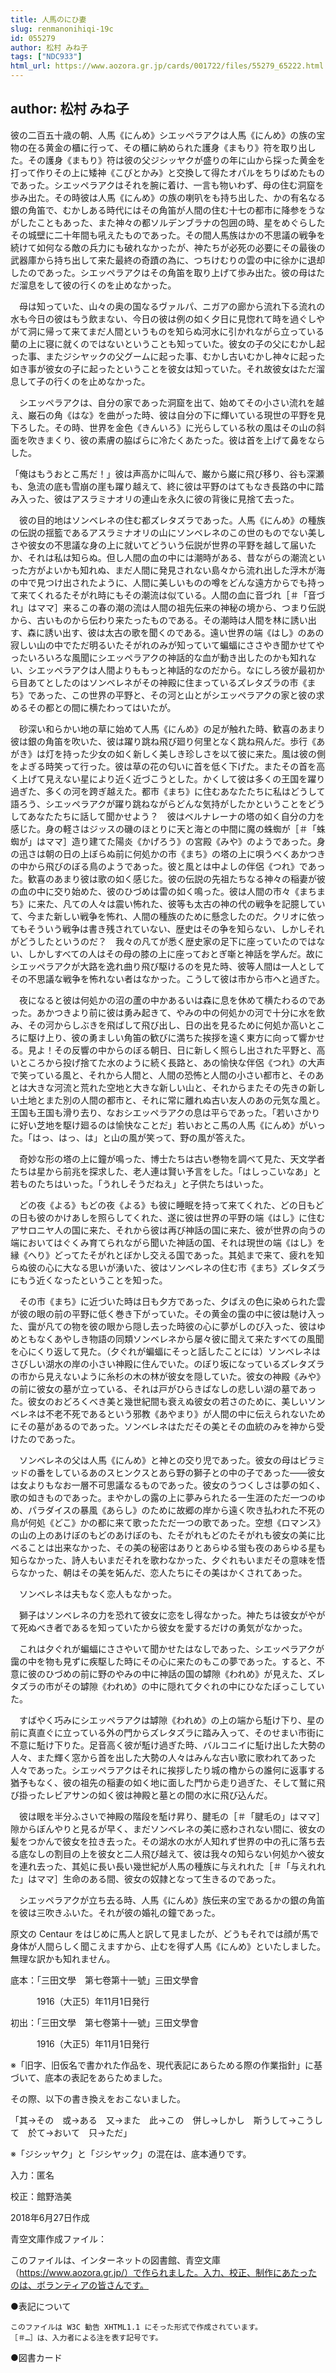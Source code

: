 ```yaml
---
title: 人馬のにひ妻
slug: renmanonihiqi-19c
id: 055279
author: 松村 みね子
tags: ["NDC933"]
html_url: https://www.aozora.gr.jp/cards/001722/files/55279_65222.html
---
```


## author: 松村 みね子

彼の二百五十歳の朝、人馬《にんめ》シエッペラアクは人馬《にんめ》の族の宝物の在る黄金の櫃に行って、その櫃に納められた護身《まもり》符を取り出した。その護身《まもり》符は彼の父ジシッヤクが盛りの年に山から採った黄金を打って作りその上に矮神《こびとかみ》と交換して得たオパルをちりばめたものであった。シエッペラアクはそれを腕に着け、一言も物いわず、母の住む洞窟を歩み出た。その時彼は人馬《にんめ》の族の喇叭をも持ち出した、かの有名なる銀の角笛で、むかしある時代にはその角笛が人間の住む十七の都市に降参をうながしたこともあった、また神々の都ソルデンブラナの包囲の時、星をめぐらしたその城壁に二十年間も吼えたものであった。その間人馬族はかの不思議の戦争を続けて如何なる敵の兵力にも破れなかったが、神たちが必死の必要にその最後の武器庫から持ち出して来た最終の奇蹟の為に、つちけむりの雲の中に徐かに退却したのであった。シエッペラアクはその角笛を取り上げて歩み出た。彼の母はただ溜息をして彼の行くのを止めなかった。

　母は知っていた、山々の奥の国なるヴァルパ、ニガアの廊から流れ下る流れの水も今日の彼はもう飲まない、今日の彼は例の如く夕日に見惚れて時を過ぐしやがて洞に帰って来てまだ人間というものを知らぬ河水に引かれながら立っている藺の上に寝に就くのではないということも知っていた。彼女の子の父にむかし起った事、またジシヤックの父グームに起った事、むかし古いむかし神々に起った如き事が彼女の子に起ったということを彼女は知っていた。それ故彼女はただ溜息して子の行くのを止めなかった。

　シエッペラアクは、自分の家であった洞窟を出て、始めてその小さい流れを越え、巌石の角《はな》を曲がった時、彼は自分の下に輝いている現世の平野を見下ろした。その時、世界を金色《きんいろ》に光らしている秋の風はその山の斜面を吹きまくり、彼の素膚の脇ばらに冷たくあたった。彼は首を上げて鼻をならした。

「俺はもうおとこ馬だ！」彼は声高かに叫んで、巌から巌に飛び移り、谷も深瀬も、急流の底も雪崩の崖も躍り越えて、終に彼は平野のはてもなき長路の中に踏み入った、彼はアスラミナオリの連山を永久に彼の背後に見捨て去った。

　彼の目的地はソンベレネの住む都ズレタズラであった。人馬《にんめ》の種族の伝説の揺籃であるアスラミナオリの山にソンベレネのこの世のものでない美しさや彼女の不思議な身の上に就いてどういう伝説が世界の平野を越して届いたか、それは私は知らぬ。但し人間の血の中には潮時がある、昔ながらの潮流といった方がよいかも知れぬ、まだ人間に発見されない島々から流れ出した浮木が海の中で見つけ出されたように、人間に美しいものの噂をどんな遠方からでも持って来てくれるたそがれ時にもその潮流は似ている。人間の血に音づれ［＃「音づれ」はママ］来るこの春の潮の流は人間の祖先伝来の神秘の境から、つまり伝説から、古いものから伝わり来たったものである。その潮時は人間を林に誘い出す、森に誘い出す、彼は太古の歌を聞くのである。遠い世界の端《はし》のあの寂しい山の中でただ明るいたそがれのみが知っていて蝙蝠にささやき聞かせてやったいろいろな風聞にシエッペラアクの神話的な血が動き出したのかも知れない、シエッペラアクは人間よりももっと神話的なのだから。なにしろ彼が最初から目あてとしたのはソンベレネがその神殿に住まっているズレタズラの市《まち》であった、この世界の平野と、その河と山とがシエッペラアクの家と彼の求めるその都との間に横たわってはいたが。

　砂深い和らかい地の草に始めて人馬《にんめ》の足が触れた時、歓喜のあまり彼は銀の角笛を吹いた、彼は躍り跳ね飛び廻り何里となく跳ね飛んだ。歩行《あがき》は灯を持った少女の如く新しく美しき珍しさを以て彼に来た。風は彼の側をよぎる時笑って行った。彼は草の花の匂いに首を低く下げた。またその首を高く上げて見えない星により近く近づこうとした。かくして彼は多くの王国を躍り過ぎた、多くの河を跨ぎ越えた。都市《まち》に住むあなたたちに私はどうして語ろう、シエッペラアクが躍り跳ねながらどんな気持がしたかということをどうしてあなたたちに話して聞かせよう？　彼はベルナレーナの塔の如く自分の力を感じた。身の軽さはジッスの磯のほとりに天と海との中間に魔の蛛蜘が［＃「蛛蜘が」はママ］造り建てた陽炎《かげろう》の宮殿《みや》のようであった。身の迅さは朝の日の上ぼらぬ前に何処かの市《まち》の塔の上に唄うべくあかつきの中から飛びのぼる鳥のようであった。彼と風とは中よしの伴侶《つれ》であった。歓喜のあまり彼は歌の如く感じた。彼の伝説の先祖たちなる神々の稲妻が彼の血の中に交り始めた、彼のひづめは雷の如く鳴った。彼は人間の市々《まちまち》に来た、凡ての人々は震い怖れた、彼等も太古の神の代の戦争を記臆していて、今また新しい戦争を怖れ、人間の種族のために懸念したのだ。クリオに依ってもそういう戦争は書き残されていない、歴史はその争を知らない、しかしそれがどうしたというのだ？　我々の凡てが悉く歴史家の足下に座っていたのではない、しかしすべての人はその母の膝の上に座っておとぎ噺と神話を学んだ。故にシエッペラアクが大路を逸れ曲り飛び駆けるのを見た時、彼等人間は一人としてその不思議な戦争を怖れない者はなかった。こうして彼は市から市へと過ぎた。

　夜になると彼は何処かの沼の蘆の中かあるいは森に息を休めて横たわるのであった。あかつきより前に彼は勇み起きて、やみの中の何処かの河で十分に水を飲み、その河からしぶきを飛ばして飛び出し、日の出を見るために何処か高いところに駆け上り、彼の勇ましい角笛の歓びに満ちた挨拶を遠く東方に向って響かせる。見よ！その反響の中からのぼる朝日、日に新しく照らし出された平野と、高いところから投げ捨てた水のように続く長路と、あの愉快な伴侶《つれ》の大声で笑っている風と、それから人間と、人間の恐怖と人間の小さい都市と、そのあとは大きな河流と荒れた空地と大きな新しい山と、それからまたその先きの新しい土地とまた別の人間の都市と、それに常に離れぬ古い友人のあの元気な風と。王国も王国も滑り去り、なおシエッペラアクの息は平らであった。「若いさかりに好い芝地を駆け廻るのは愉快なことだ」若いおとこ馬の人馬《にんめ》がいった。「はっ、はっ、は」と山の風が笑って、野の風が答えた。

　奇妙な形の塔の上に鐘が鳴った、博士たちは古い巻物を調べて見た、天文学者たちは星から前兆を探求した、老人連は賢い予言をした。「はしっこいなあ」と若ものたちはいった。「うれしそうだねえ」と子供たちはいった。

　どの夜《よる》もどの夜《よる》も彼に睡眠を持って来てくれた、どの日もどの日も彼のかけあしを照らしてくれた、遂に彼は世界の平野の端《はし》に住むアサロニヤ人の国に来た、それから彼は再び神話の国に来た、彼が世界の向うの端においてはぐくみ育てられながら聞いた神話の国、それは現世の端《はし》を縁《へり》どってたそがれとぼかし交える国であった。其処まで来て、疲れを知らぬ彼の心に大なる思いが湧いた、彼はソンベレネの住む市《まち》ズレタズラにもう近くなったということを知った。

　その市《まち》に近づいた時は日も夕方であった、夕ばえの色に染められた雲が彼の眼の前の平野に低く巻き下がっていた。その黄金の靄の中に彼は馳け入った、靄が凡ての物を彼の眼から隠し去った時彼の心に夢がしのび入った、彼はゆめともなくあやしき物語の同類ソンベレネから屡々彼に聞えて来たすべての風聞を心にくり返して見た。（夕ぐれが蝙蝠にそっと話したことには）ソンベレネはさびしい湖水の岸の小さい神殿に住んでいた。のぼり坂になっているズレタズラの市から見えないように糸杉の木の林が彼女を隠していた。彼女の神殿《みや》の前に彼女の墓が立っている、それは戸がひらきばなしの悲しい湖の墓であった。彼女のおどろくべき美と幾世紀間も衰えぬ彼女の若さのために、美しいソンベレネは不老不死であるという邪教《あやまり》が人間の中に伝えられないためにその墓があるのであった。ソンベレネはただその美とその血統のみを神から受けたのであった。

　ソンベレネの父は人馬《にんめ》と神との交り児であった。彼女の母はピラミッドの番をしているあのスヒンクスとあら野の獅子との中の子であった――彼女は女よりもなお一層不可思議なるものであった。彼女のうつくしさは夢の如く、歌の如きものであった。まやかしの露の上に夢みられたる一生涯のただ一つのゆめ、パラダイスの暴風《あらし》のために故郷の岸から遠く吹き払われた不死の鳥が何処《どこ》かの都に来て歌ったただ一つの歌であった。空想《ロマンス》の山の上のあけぼのもどのあけぼのも、たそがれもどのたそがれも彼女の美に比べることは出来なかった、その美の秘密はありとあらゆる蛍も夜のあらゆる星も知らなかった、詩人もいまだそれを歌わなかった、夕ぐれもいまだその意味を悟らなかった、朝はその美を妬んだ、恋人たちにその美はかくされてあった。

　ソンベレネは夫もなく恋人もなかった。

　獅子はソンベレネの力を恐れて彼女に恋をし得なかった。神たちは彼女がやがて死ぬべき者であるを知っていたから彼女を愛するだけの勇気がなかった。

　これは夕ぐれが蝙蝠にささやいて聞かせたはなしであった、シエッペラアクが靄の中を物も見ずに疾駆した時にその心に来たのもこの夢であった。すると、不意に彼のひづめの前に野のやみの中に神話の国の罅隙《われめ》が見えた、ズレタズラの市がその罅隙《われめ》の中に隠れて夕ぐれの中にひなたぼっこしていた。

　すばやく巧みにシエッペラアクは罅隙《われめ》の上の端から駈け下り、星の前に真直ぐに立っている外の門からズレタズラに踏み入って、そのせまい市街に不意に駈け下りた。足音高く彼が駈け過ぎた時、バルコニイに駈け出した大勢の人々、また輝く窓から首を出した大勢の人々はみんな古い歌に歌われてあった人々であった。シエッペラアクはそれに挨拶したり城の櫓からの誰何に返事する猶予もなく、彼の祖先の稲妻の如く地に面した門から走り過ぎた、そして鷲に飛び掛ったレビアサンの如く彼は神殿と墓との間の水に飛び込んだ。

　彼は眼を半分ふさいで神殿の階段を駈け昇り、腱毛の［＃「腱毛の」はママ］隙からぼんやりと見るが早く、まだソンベレネの美に惑わされない間に、彼女の髪をつかんで彼女を拉き去った。その湖水の水が人知れず世界の中の孔に落ち去る底なしの割目の上を彼女と二人飛び越えて、彼は我々の知らない何処かへ彼女を連れ去った、其処に長い長い幾世紀が人馬の種族に与えれれた［＃「与えれれた」はママ］生命のある間、彼女の奴隷となって生きるのであった。

　シエッペラアクが立ち去る時、人馬《にんめ》族伝来の宝であるかの銀の角笛を彼は三吹きふいた。それが彼の婚礼の鐘であった。





原文の Centaur をはじめに馬人と訳して見ましたが、どうもそれでは顔が馬で身体が人間らしく聞こえますから、止むを得ず人馬《にんめ》といたしました。無理な訳かも知れません。

















底本：「三田文學　第七卷第十一號」三田文學會

　　　1916（大正5）年11月1日発行

初出：「三田文學　第七卷第十一號」三田文學會

　　　1916（大正5）年11月1日発行

※「旧字、旧仮名で書かれた作品を、現代表記にあらためる際の作業指針」に基づいて、底本の表記をあらためました。

その際、以下の書き換えをおこないました。

「其→その　或→ある　又→また　此→この　併し→しかし　斯うして→こうして　於て→おいて　只→ただ」

※「ジシッヤク」と「ジシヤック」の混在は、底本通りです。

入力：匿名

校正：館野浩美

2018年6月27日作成

青空文庫作成ファイル：

このファイルは、インターネットの図書館、青空文庫（https://www.aozora.gr.jp/）で作られました。入力、校正、制作にあたったのは、ボランティアの皆さんです。











●表記について


	このファイルは W3C 勧告 XHTML1.1 にそった形式で作成されています。
	［＃…］は、入力者による注を表す記号です。







●図書カード